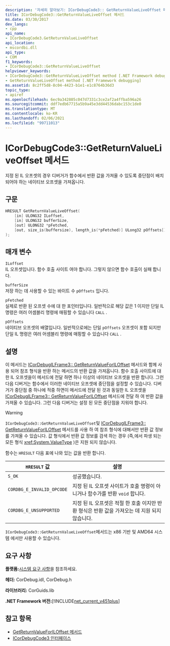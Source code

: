 ```yaml
---
description: '자세히 알아보기: ICorDebugCode3:: GetReturnValueLiveOffset 메서드'
title: ICorDebugCode3::GetReturnValueLiveOffset 메서드
ms.date: 03/30/2017
dev_langs:
- cpp
api_name:
- ICorDebugCode3.GetReturnValueLiveOffset
api_location:
- mscordbi.dll
api_type:
- COM
f1_keywords:
- ICorDebugCode3::GetReturnValueLiveOffset
helpviewer_keywords:
- ICorDebugCode3::GetReturnValueLiveOffset method [.NET Framework debugging]
- GetReturnValueLiveOffset method [.NET Framework debugging]
ms.assetid: 8c2ff5d8-8c04-4423-b1e1-e1c8764b36d3
topic_type:
- apiref
ms.openlocfilehash: 6ec9a342805c047d7331c3ce2af2a4ffba596a26
ms.sourcegitcommit: ddf7edb67715a5b9a45e3dd44536dabc153c1de0
ms.translationtype: MT
ms.contentlocale: ko-KR
ms.lasthandoff: 02/06/2021
ms.locfileid: "99711013"
---
```

# <a name="icordebugcode3getreturnvalueliveoffset-method"></a>ICorDebugCode3::GetReturnValueLiveOffset 메서드

지정 된 IL 오프셋의 경우 디버거가 함수에서 반환 값을 가져올 수 있도록 중단점이 배치 되어야 하는 네이티브 오프셋을 가져옵니다.  
  
## <a name="syntax"></a>구문  
  
```cpp
HRESULT GetReturnValueLiveOffset(  
    [in] ULONG32 ILoffset,  
    [in] ULONG32 bufferSize,
    [out] ULONG32 *pFetched,
    [out, size_is(buffersize), length_is(*pFetched)] ULong32 pOffsets[]  
);  
```  
  
## <a name="parameters"></a>매개 변수  

 `ILoffset`  
 IL 오프셋입니다. 함수 호출 사이트 여야 합니다. 그렇지 않으면 함수 호출이 실패 합니다.  
  
 `bufferSize`  
 저장 하는 데 사용할 수 있는 바이트 수 `pOffsets` 입니다.  
  
 `pFetched`  
 실제로 반환 된 오프셋 수에 대 한 포인터입니다. 일반적으로 해당 값은 1 이지만 단일 IL 명령은 여러 어셈블리 명령에 매핑할 수 있습니다 `CALL` .  
  
 `pOffsets`  
 네이티브 오프셋의 배열입니다. 일반적으로에는 단일 `pOffsets` 오프셋이 포함 되지만 단일 IL 명령은 여러 어셈블리 명령에 매핑할 수 있습니다 `CALL` .  
  
## <a name="remarks"></a>설명  

 이 메서드는 [ICorDebugILFrame3:: GetReturnValueForILOffset](icordebugilframe3-getreturnvalueforiloffset-method.md) 메서드와 함께 사용 되어 참조 형식을 반환 하는 메서드의 반환 값을 가져옵니다. 함수 호출 사이트에 대 한 IL 오프셋을이 메서드에 전달 하면 하나 이상의 네이티브 오프셋을 반환 합니다. 그런 다음 디버거는 함수에서 이러한 네이티브 오프셋에 중단점을 설정할 수 있습니다. 디버거가 중단점 중 하나에 적중 하면이 메서드에 전달 된 것과 동일한 IL 오프셋을 [ICorDebugILFrame3:: GetReturnValueForILOffset](icordebugilframe3-getreturnvalueforiloffset-method.md) 메서드에 전달 하 여 반환 값을 가져올 수 있습니다. 그런 다음 디버거는 설정 된 모든 중단점을 지워야 합니다.  
  
> [!WARNING]
> `ICorDebugCode3::GetReturnValueLiveOffset`및 [ICorDebugILFrame3:: GetReturnValueForILOffset](icordebugilframe3-getreturnvalueforiloffset-method.md) 메서드를 사용 하 여 참조 형식에 대해서만 반환 값 정보를 가져올 수 있습니다. 값 형식에서 반환 값 정보를 검색 하는 경우 (즉,에서 파생 되는 모든 형식 <xref:System.ValueType> )은 지원 되지 않습니다.  
  
 함수는 `HRESULT` 다음 표에 나와 있는 값을 반환 합니다.  
  
|`HRESULT` 값|설명|  
|---------------------|-----------------|  
|`S_OK`|성공했습니다.|  
|`CORDBG_E_INVALID_OPCODE`|지정 된 IL 오프셋 사이트가 호출 명령이 아니거나 함수가를 반환 `void` 합니다.|  
|`CORDBG_E_UNSUPPORTED`|지정 된 IL 오프셋은 적절 한 호출 이지만 반환 형식은 반환 값을 가져오는 데 지원 되지 않습니다.|  
  
 `ICorDebugCode3::GetReturnValueLiveOffset`메서드는 x86 기반 및 AMD64 시스템 에서만 사용할 수 있습니다.  
  
## <a name="requirements"></a>요구 사항  

 **플랫폼:**[시스템 요구 사항](../../get-started/system-requirements.md)을 참조하세요.  
  
 **헤더:** CorDebug.idl, CorDebug.h  
  
 **라이브러리:** CorGuids.lib  
  
 **.NET Framework 버전:**[!INCLUDE[net_current_v451plus](../../../../includes/net-current-v451plus-md.md)]  
  
## <a name="see-also"></a>참고 항목

- [GetReturnValueForILOffset 메서드](icordebugilframe3-getreturnvalueforiloffset-method.md)
- [ICorDebugCode3 인터페이스](icordebugcode3-interface.md)

